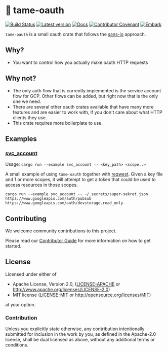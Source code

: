 # 🔐 tame-oauth

[![Build Status](https://travis-ci.com/EmbarkStudios/tame-oauth.svg?branch=master)](https://travis-ci.com/EmbarkStudios/tame-oauth)
[![Latest version](https://img.shields.io/crates/v/tame-oauth.svg)](https://crates.io/crates/tame-oauth)
[![Docs](https://docs.rs/tame-oauth/badge.svg)](https://docs.rs/tame-oauth)
[![Contributor Covenant](https://img.shields.io/badge/contributor%20covenant-v1.4%20adopted-ff69b4.svg)](CODE_OF_CONDUCT.md)
[![Embark](https://img.shields.io/badge/embark-open%20source-blueviolet.svg)](http://embark.games)

`tame-oauth` is a small oauth crate that follows the [sans-io](https://sans-io.readthedocs.io/) approach.

## Why?

* You want to control how you actually make oauth HTTP requests

## Why not?

* The only auth flow that is currently implemented is the service account flow for GCP. Other flows
can be added, but right now that is the only one we need.
* There are several other oauth crates available that have many more features and are easier
to work with, if you don't care about what HTTP clients they use.
* This crate requires more boilerplate to use.

## Examples

### [svc_account](examples/svc_account.rs)

Usage: `cargo run --example svc_account -- <key_path> <scope..>`

A small example of using `tame-oauth` together with [reqwest](). Given a key file and 1 or more scopes,
it will attempt to get a token that could be used to access resources in those scopes.

`cargo run --example svc_account -- ~/.secrets/super-sekret.json https://www.googleapis.com/auth/pubsub https://www.googleapis.com/auth/devstorage.read_only`

## Contributing

We welcome community contributions to this project.

Please read our [Contributor Guide](CONTRIBUTING.md) for more information on how to get started.

## License

Licensed under either of

* Apache License, Version 2.0, ([LICENSE-APACHE](LICENSE-APACHE) or http://www.apache.org/licenses/LICENSE-2.0)
* MIT license ([LICENSE-MIT](LICENSE-MIT) or http://opensource.org/licenses/MIT)

at your option.

### Contribution

Unless you explicitly state otherwise, any contribution intentionally
submitted for inclusion in the work by you, as defined in the Apache-2.0
license, shall be dual licensed as above, without any additional terms or
conditions.

